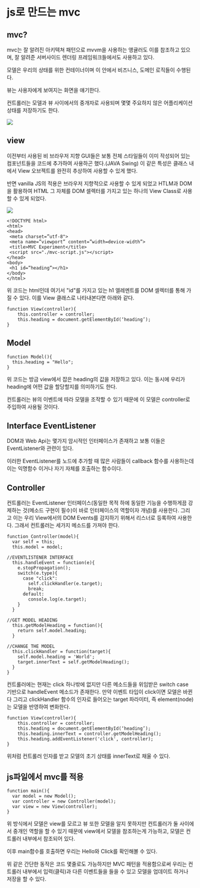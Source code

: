 # js로 만드는 mvc

## mvc?

mvc는 잘 알려진 아키텍쳐 패턴으로 mvvm을 사용하는 앵귤러도 이를 참조하고 있으며, 잘 알려준 서버사이드 렌더링 프레임워크들에서도 사용하고 있다.

모델은 우리의 상태를 위한 컨테이너이며 이 안에서 비즈니스, 도메인 로직들이 수행된다.

뷰는 사용자에게 보여지는 화면을 얘기한다.

컨트롤러는 모델과 뷰 사이에서의 중개자로 사용되며 몇몇 주요하지 않은 어플리케이션 상태를 저장하기도 한다.

<img src="https://miro.medium.com/max/1084/1*eG2DYVb_HozJ6RboNZZbQg.png">

## view

이전부터 사용된 비 브라우저 지향 GUI들은 보통 전체 스타일들이 이미 작성되어 있는 컴포넌트들을 코드에 추가하여 사용하곤 했다.(JAVA Swing) 이 같은 특성은 클래스 내에서 View 오브젝트를 완전히 추상하여 사용할 수 있게 했다.

반면 vanilla JS의 적용은 브라우저 지향적으로 사용할 수 있게 되었고 HTLM과 DOM을 활용하여 HTML 그 자체를 DOM 셀렉터를 가지고 있는 하나의 View Class로 사용할 수 있게 되었다.

<img src="https://miro.medium.com/max/738/1*WGd7u4QzBjeT7mXFgBYp9w.png">

```
<!DOCTYPE html>
<html>
<head>
 <meta charset=”utf-8">
 <meta name=”viewport” content=”width=device-width”>
 <title>MVC Experiment</title>
 <script src="./mvc-script.js"></script>
</head>
<body>
 <h1 id=”heading”></h1>
</body>
</html>
```

위 코드는 html인데 여기서 "id"를 가지고 있는 h1 엘레멘트를 DOM 셀렉터를 통해 가질 수 있다. 이를 View 클래스로 나타내본다면 아래와 같다.

```
function View(controller){
    this.controller = controller;
    this.heading = document.getElementById(‘heading’);
}
```

## Model

```
function Model(){
  this.heading = "Hello";
}
```

위 코드는 방금 view에서 잡은 heading의 값을 저장하고 있다. 이는 동시에 우리가 heading에 어떤 값을 할당할지를 의미하기도 한다.

컨트롤러는 뷰의 이벤트에 따라 모델을 조작할 수 있기 때문에 이 모델은 controller로 주입하여 사용될 것이다.

## Interface EventListener

DOM과 Web Api는 몇가지 암시적인 인터페이스가 존재하고 보통 이들은 EventListener와 관련이 있다.

이러한 EventListener를 노드에 추가할 때 많은 사람들이 callback 함수를 사용하는데 이는 익명함수 이거나 자기 자체를 호출하는 함수이다.

## Controller

컨트롤러는 EventListener 인터페이스(동일한 목적 하에 동일한 기능을 수행하게끔 강제하는 것(메소드 구현이 필수)이 바로 인터페이스의 역할이자 개념)를 사용한다. 그리고 이는 우리 View에서의 DOM Events를 감지하기 위해서 리스너로 등록하여 사용한다.
그래서 컨트롤러는 세가지 메소드를 가져야 한다.

```
function Controller(model){
  var self = this;
  this.model = model;

//EVENTLISTENER INTERFACE
  this.handleEvent = function(e){
    e.stopPropagation();
    switch(e.type){
      case "click":
        self.clickHandler(e.target);
        break;
      default:
        console.log(e.target);
    }
  }

//GET MODEL HEADING
  this.getModelHeading = function(){
    return self.model.heading;
  }

//CHANGE THE MODEL
  this.clickHandler = function(target){
    self.model.heading = 'World';
    target.innerText = self.getModelHeading();
  }
}
```

컨트롤러에는 현재는 click 하나밖에 없지만 다른 메소드들을 위임받은 switch case 기반으로 handleEvent 메소드가 존재한다. 만약 이벤트 타입이 click이면 모델은 바뀐다 그리고 clickHandler 함수의 인자로 들어오는 target 파라미터, 즉 element(node)는 모델을 반영하여 변화한다.

```
function View(controller){
    this.controller = controller;
    this.heading = document.getElementById(‘heading’);
    this.heading.innerText = controller.getModelHeading();
    this.heading.addEventListener('click', controller);
}
```

위처럼 컨트롤러 인자를 받고 모델의 초기 상태를 innerText로 채울 수 있다.

## js파일에서 mvc를 적용

```
function main(){
  var model = new Model();
  var controller = new Controller(model);
  var view = new View(controller);
}
```

위 방식에서 모델은 view를 모르고 뷰 또한 모델을 알지 못하지만 컨트롤러가 둘 사이에서 중개인 역할을 할 수 있기 때문에 view에서 모델을 참조하는게 가능하고, 모델은 컨트롤러 내부에서 참조되어 있다.

이후 main함수를 호출하면 우리는 Hello와 Click를 확인해볼 수 있다.

위 같은 간단한 동작은 코드 몇줄로도 가능하지만 MVC 패턴을 적용함으로써 우리는 컨트롤러 내부에서 입력(클릭)과 다른 이벤트들을 들을 수 있고 모델을 업데이트 하거나 저장을 할 수 있다.
